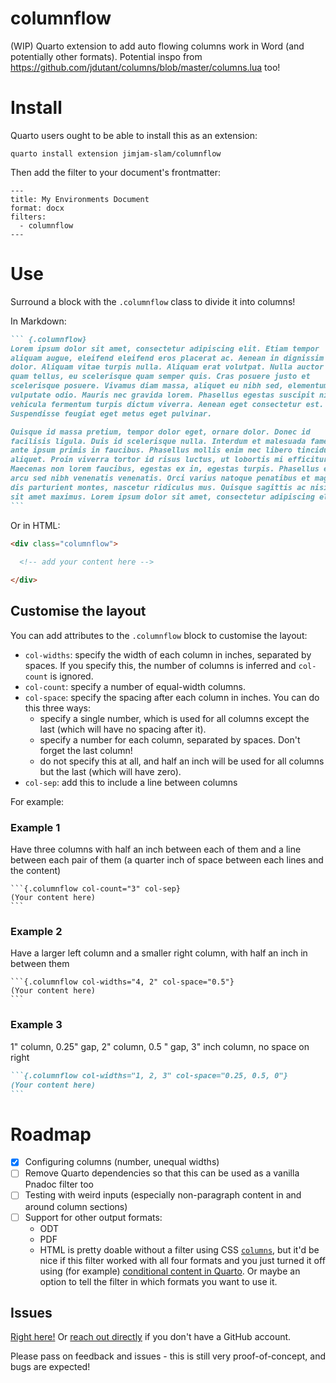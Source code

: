 # columnflow

(WIP) Quarto extension to add auto flowing columns work in Word (and potentially other formats). Potential inspo from https://github.com/jdutant/columns/blob/master/columns.lua too!

# Install

Quarto users ought to be able to install this as an extension:

```
quarto install extension jimjam-slam/columnflow
```

Then add the filter to your document's frontmatter:

````
---
title: My Environments Document
format: docx
filters:
  - columnflow
---
````

# Use

Surround a block with the `.columnflow` class to divide it into columns!

In Markdown:

````md
``` {.columnflow}
Lorem ipsum dolor sit amet, consectetur adipiscing elit. Etiam tempor
aliquam augue, eleifend eleifend eros placerat ac. Aenean in dignissim
dolor. Aliquam vitae turpis nulla. Aliquam erat volutpat. Nulla auctor
quam tellus, eu scelerisque quam semper quis. Cras posuere justo et 
scelerisque posuere. Vivamus diam massa, aliquet eu nibh sed, elementum
vulputate odio. Mauris nec gravida lorem. Phasellus egestas suscipit nibh,
vehicula fermentum turpis dictum viverra. Aenean eget consectetur est.
Suspendisse feugiat eget metus eget pulvinar.

Quisque id massa pretium, tempor dolor eget, ornare dolor. Donec id
facilisis ligula. Duis id scelerisque nulla. Interdum et malesuada fames ac
ante ipsum primis in faucibus. Phasellus mollis enim nec libero tincidunt
aliquet. Proin viverra tortor id risus luctus, ut lobortis mi efficitur.
Maecenas non lorem faucibus, egestas ex in, egestas turpis. Phasellus et
arcu sed nibh venenatis venenatis. Orci varius natoque penatibus et magnis
dis parturient montes, nascetur ridiculus mus. Quisque sagittis ac nisi
sit amet maximus. Lorem ipsum dolor sit amet, consectetur adipiscing elit.
```
````

Or in HTML:

````html
<div class="columnflow">
  
  <!-- add your content here -->

</div>
````

## Customise the layout

You can add attributes to the `.columnflow` block to customise the layout:

* `col-widths`: specify the width of each column in inches, separated by spaces. If you specify this, the number of columns is inferred and `col-count` is ignored.
* `col-count`: specify a number of equal-width columns.
* `col-space`: specify the spacing after each column in inches. You can do this three ways:
  - specify a single number, which is used for all columns except the last (which will have no spacing after it).
  - specify a number for each column, separated by spaces. Don't forget the last column!
  - do not specify this at all, and half an inch will be used for all columns but the last (which will have zero).
* `col-sep`: add this to include a line between columns

For example:

### Example 1

Have three columns with half an inch between each of them and a line between each pair of them (a quarter inch of space between each lines and the content)

````
```{.columnflow col-count="3" col-sep}
(Your content here)
```
````

### Example 2

Have a larger left column and a smaller right column, with half an inch in between them

````
```{.columnflow col-widths="4, 2" col-space="0.5"}
(Your content here)
```
````

### Example 3

1" column, 0.25" gap, 2" column, 0.5 " gap, 3" inch column, no space on right

````md
```{.columnflow col-widths="1, 2, 3" col-space="0.25, 0.5, 0"}
(Your content here)
```
````

# Roadmap

- [x] Configuring columns (number, unequal widths)
- [ ] Remove Quarto dependencies so that this can be used as a vanilla Pnadoc filter too
- [ ] Testing with weird inputs (especially non-paragraph content in and around column sections)
- [ ] Support for other output formats:
  - ODT
  - PDF
  - HTML is pretty doable without a filter using CSS [`columns`](https://developer.mozilla.org/en-US/docs/Web/CSS/columns), but it'd be nice if this filter worked with all four formats and you just turned it off using (for example) [conditional content in Quarto](https://quarto.org/docs/authoring/conditional.html). Or maybe an option to tell the filter in which formats you want to use it.

## Issues

[Right here!](https://github.com/jimjam-slam/columnflow/issues) Or [reach out directly](https://jamesgoldie.dev) if you don't have a GitHub account.

Please pass on feedback and issues - this is still very proof-of-concept, and bugs are expected!
